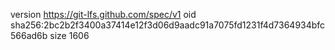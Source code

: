 version https://git-lfs.github.com/spec/v1
oid sha256:2bc2b2f3400a37414e12f3d06d9aadc91a7075fd1231f4d7364934bfc566ad6b
size 1606
